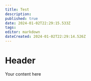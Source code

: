 ```yaml
---
title: Test
description: 
published: true
date: 2024-01-02T22:29:15.533Z
tags: 
editor: markdown
dateCreated: 2024-01-02T22:29:14.526Z
---
```


# Header
Your content here